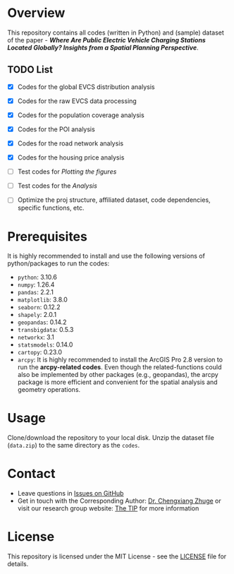 # Overview
This repository contains all codes (written in Python) and (sample) dataset of the paper - 
***Where Are Public Electric Vehicle Charging Stations Located Globally? Insights from a Spatial Planning Perspective***.

## TODO List
- [x] Codes for the global EVCS distribution analysis
- [x] Codes for the raw EVCS data processing
- [x] Codes for the population coverage analysis
- [x] Codes for the POI analysis
- [x] Codes for the road network analysis
- [x] Codes for the housing price analysis
- [ ] Test codes for *Plotting the figures*
- [ ] Test codes for the *Analysis*
- [ ] Optimize the proj structure, affiliated dataset, code dependencies, specific functions, etc.


# Prerequisites
It is highly recommended to install and use the following versions of python/packages to run the codes:
- ``python``: 3.10.6
- ``numpy``: 1.26.4
- ``pandas``: 2.2.1
- ``matplotlib``: 3.8.0
- ``seaborn``: 0.12.2
- ``shapely``: 2.0.1
- ``geopandas``: 0.14.2
- ``transbigdata``: 0.5.3
- ``networkx``: 3.1
- ``statsmodels``: 0.14.0
- ``cartopy``: 0.23.0
- ``arcpy``: It is highly recommended to install the ArcGIS Pro 2.8 version to run the **arcpy-related codes**. 
 Even though the related-functions could also be implemented by other packages (e.g., geopandas), 
 the arcpy package is more efficient and convenient for the spatial analysis and geometry operations.

# Usage
Clone/download the repository to your local disk.
Unzip the dataset file (``data.zip``) to the same directory as the ``codes``.

# Contact
- Leave questions in [Issues on GitHub](https://github.com/XanderPENG/global-evcs/issues)
- Get in touch with the Corresponding Author: [Dr. Chengxiang Zhuge](mailto:chengxiang.zhuge@polyu.edu.hk)
or visit our research group website: [The TIP](https://thetipteam.editorx.io/website) for more information

# License
This repository is licensed under the MIT License - see the [LICENSE](LICENSE) file for details.

